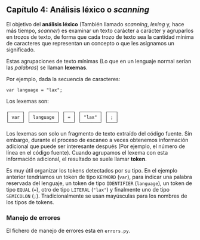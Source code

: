 ## Capítulo 4: Análisis léxico o _scanning_

El objetivo del **análisis léxico** (También llamado _scanning_, _lexing_ y,
hace más tiempo, _scanner_) es examinar un texto carácter a carácter y
agruparlos en trozos de texto, de forma que cada trozo de texto sea la cantidad
mínima de caracteres que representan un concepto o que les asignamos un
significado.

Estas agrupaciones de texto mínimas (Lo que en un lenguaje normal serían las
_palabras_) se llaman **lexemas**.

Por ejemplo, dada la secuencia de caracteres:

```
var language = "lax";
```

Los lexemas son:

```
┌─────┐ ┌──────────┐ ┌───┐ ┌───────┐ ┌───┐
│ var │ │ language │ │ = │ │ "lax" │ │ ; │
└─────┘ └──────────┘ └───┘ └───────┘ └───┘
```

Los lexemas son solo un fragmento de texto extraído del código fuente. Sin
embargo, durante el proceso de escaneo a veces obtenemos información
adicional que puede ser interesante después (Por ejemplo, el número de
línea en el código fuente). Cuando agrupamos el lexema con esta información
adicional, el resultado se suele llamar **token**.

Es muy útil organizar los tokens detectados por su tipo. En el ejemplo anterior
tendríamos un token de tipo `KEYWORD` (`var`), para indicar una palabra
reservada del lenguaje, un token de tipo `IDENTIFIER` (`language`), un token de
tipo `EQUAL` (`=`), otro de tipo `LITERAL` (`"lax"`) y finalmente uno de tipo
`SEMICOLON` (`;`). Tradicionalmente se usan mayúsculas para los nombres de los
tipos de tokens.


### Manejo de errores


El fichero de manejo de errores esta en `errors.py`.
